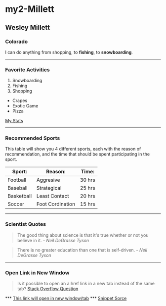 # my2-Millett

## Wesley Millett
### Colorado
I can do anything from shopping, to __fishing__, to __snowboarding__.

---
### Favorite Activities
  1. Snowboarding
  2. Fishing
  3. Shopping

* Crapes
* Exotic Game
* Pizza

[My Stats](MyStats.md)

---
### Recommended Sports
This table will show you 4 different sports, each with the reason of
recommendation, and the time that should be spent participating in the sport.

| Sport:     | Reason:          | Time:  |
| ---------- | ---------------- | ------ |
| Football   | Aggresive        | 30 hrs |
| Baseball   | Strategical      | 25 hrs |
| Basketball | Least Contact    | 20 hrs |
| Soccer     | Foot Cordination | 15 hrs |

---
### Scientist Quotes
> The good thing about science
is that it's true 
whether or not you believe in it. - _Neil DeGrasse Tyson_

> There is no greater education
than one that is self-driven. - _Neil DeGrasse Tyson_

---
### Open Link in New Window
> Is it possible to open an a href link in a new tab instead of the same tab?
[Stack Overflow Question](https://stackoverflow.com/questions/15551779/open-link-in-new-tab-or-window)

*** <a href="http://chriscoyier.net" target="_blank">This link will open in new window/tab</a> ***
[Snippet Sorce](https://css-tricks.com/snippets/html/open-link-in-a-new-window/)